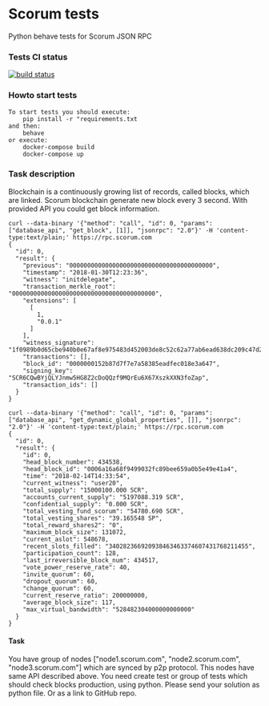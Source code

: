 # Scorum tests
Python behave tests for Scorum JSON RPC


### Tests CI status
[![build status](https://circleci.com/gh/KorolevskyMax/scorum-tests.svg?style=shield&circle-token=5bbec092398d9c73a76d7861e019fda4989c4ebd)](https://circleci.com/gh/KorolevskyMax/scorum-tests.svg?style=shield&circle-token=5bbec092398d9c73a76d7861e019fda4989c4ebd)


### Howto start tests
```
To start tests you should execute:
    pip install -r "requirements.txt
and then:
    behave
or execute:
    docker-compose build
    docker-compose up
```


### Task description
Blockchain is a continuously growing list of records, called blocks, which are linked.
Scorum blockchain generate new block every 3 second. With provided API you could get block information.

```
curl --data-binary '{"method": "call", "id": 0, "params": ["database_api", "get_block", [1]], "jsonrpc": "2.0"}' -H 'content-type:text/plain;' https://rpc.scorum.com
{
  "id": 0,
  "result": {
    "previous": "0000000000000000000000000000000000000000",
    "timestamp": "2018-01-30T12:23:36",
    "witness": "initdelegate",
    "transaction_merkle_root": "0000000000000000000000000000000000000000",
    "extensions": [
      [
        1,
        "0.0.1"
      ]
    ],
    "witness_signature": "1f0989b0d65cbe940b0e67af8e975483d452003de8c52c62a77ab6ead638dc209c47d20baa2b5f736b3a146801b544de525c48fcee3b45cb7d9b52a24c6d268c9f",
    "transactions": [],
    "block_id": "0000000152b87d7f7e7a58385eadfec018e3a647",
    "signing_key": "SCR6CQwBYjQLYJnmw5HG8Z2cDoQQzf9MQrEu6X67XszkXXN3foZap",
    "transaction_ids": []
  }
}

curl --data-binary '{"method": "call", "id": 0, "params": ["database_api", "get_dynamic_global_properties", []], "jsonrpc": "2.0"}' -H 'content-type:text/plain;' https://rpc.scorum.com
{
  "id": 0,
  "result": {
    "id": 0,
    "head_block_number": 434538,
    "head_block_id": "0006a16a68f9499032fc89bee659a0b5e49e41a4",
    "time": "2018-02-14T14:33:54",
    "current_witness": "user20",
    "total_supply": "15000100.000 SCR",
    "accounts_current_supply": "5197088.319 SCR",
    "confidential_supply": "0.000 SCR",
    "total_vesting_fund_scorum": "54780.690 SCR",
    "total_vesting_shares": "39.165548 SP",
    "total_reward_shares2": "0",
    "maximum_block_size": 131072,
    "current_aslot": 548678,
    "recent_slots_filled": "340282366920938463463374607431768211455",
    "participation_count": 128,
    "last_irreversible_block_num": 434517,
    "vote_power_reserve_rate": 40,
    "invite_quorum": 60,
    "dropout_quorum": 60,
    "change_quorum": 60,
    "current_reserve_ratio": 200000000,
    "average_block_size": 117,
    "max_virtual_bandwidth": "528482304000000000000"
  }
}
```

#### Task
You have group of nodes ["node1.scorum.com", "node2.scorum.com", "node3.scorum.com"] which are synced by p2p protocol. This nodes have same API described above. 
You need create test or group of tests which should check blocks production, using python.
Please send your solution as python file. Or as a link to GitHub repo.
